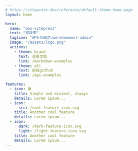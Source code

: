 ```yaml
---
# https://vitepress.dev/reference/default-theme-home-page
layout: home

hero:
  name: "omo-vitepress"
  text: "知味来"
  tagline: "逐步代码之vue—elemment-admin"
  image: "/assets/logo.png"
  actions: 
    - theme: brand
      text: 查看文档
      link: /markdown-examples
    - theme: alt
      text: 前往github
      link: /api-examples

features:
  - icon: 🛠️
    title: Simple and minimal, always
    details: Lorem ipsum...
  - icon:
      src: /cool-feature-icon.svg
    title: Another cool feature
    details: Lorem ipsum...
  - icon:
      dark: /dark-feature-icon.svg
      light: /light-feature-icon.svg
    title: Another cool feature
    details: Lorem ipsum...
---
```



<style>
  :root{
    --vp-home-hero-name-color: transparent;
    --vp-home-hero-name-background: -webkit-linear-gradient(120deg,#bd34fe,#41d1ff)
  }
</style>